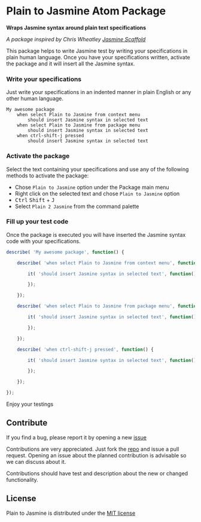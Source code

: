 # Plain to Jasmine Atom Package #

**Wraps Jasmine syntax around plain text specifications**

_A package inspired by Chris Wheatley [Jasmine Scaffold](swirlycheetah/jasmine-scaffold-sublime-text)_

This package helps to write Jasmine test by writing your specifications in
plain human language. Once you have your specifications written, activate the
package and it will insert all the Jasmine syntax.

### Write your specifications ###

Just write your specifications in an indented manner in plain English or any
other human language.


```
My awesome package
    when select Plain to Jasmine from context menu
        should insert Jasmine syntax in selected text
    when select Plain to Jasmine from package menu
        should insert Jasmine syntax in selected text
    when ctrl-shift-j pressed
        should insert Jasmine syntax in selected text
```

### Activate the package ###

Select the text containing your specifications and use any of the following
methods to activate the package:

- Chose `Plain to Jasmine` option under the Package main menu
- Right click on the selected text and chose `Plain to Jasmine` option
- <kbd>Ctrl</kbd> <kbd>Shift</kbd> + <kbd>J</kbd>
- Select `Plain 2 Jasmine` from the command palette

### Fill up your test code ###

Once the package is executed you will have inserted the Jasmine syntax code with
your specifications.

```js
describe( 'My awesome package', function() {

    describe( 'when select Plain to Jasmine from context menu', function() {

        it( 'should insert Jasmine syntax in selected text', function() {

        });

    });

    describe( 'when select Plain to Jasmine from package menu', function() {

        it( 'should insert Jasmine syntax in selected text', function() {

        });

    });

    describe( 'when ctrl-shift-j pressed', function() {

        it( 'should insert Jasmine syntax in selected text', function() {

        });

    });

});
```

Enjoy your testings

## Contribute ##

If you find a bug, please report it by opening a new [issue](https://github.com/jseto/plain-2-jasmine/issues)

Contributions are very appreciated. Just fork the [repo](https://github.com/jseto/plain-2-jasmine)
and issue a pull request. Opening an issue about the planned contribution is advisable
so we can discuss about it.

Contributions should have test and description about the new or changed
functionality.

## License ##

Plain to Jasmine is distributed under the [MIT license](http://opensource.org/licenses/MIT)
